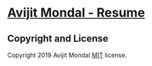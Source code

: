 # [Avijit Mondal - Resume](https://avijitmondal.github.io)


## Copyright and License

Copyright 2019 Avijit Mondal [MIT](https://github.com/avijitmondal/avijitmondal.github.io/blob/master/LICENSE) license.
